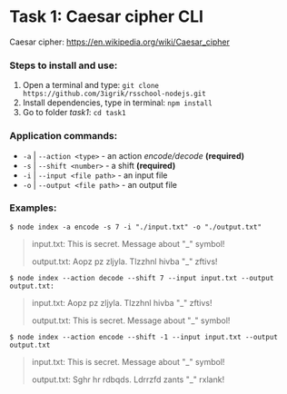 # Task 1: Caesar cipher CLI

Caesar cipher: https://en.wikipedia.org/wiki/Caesar_cipher

### Steps to install and use:

1) Open a terminal and type: `git clone https://github.com/3igrik/rsschool-nodejs.git`
2) Install dependencies, type in terminal: `npm install`
3) Go to folder *task1*: `cd task1`

### Application commands:

* `-a` | `--action <type>` - an action *encode/decode* **(required)**
* `-s` | `--shift <number>` - a shift  **(required)**
* `-i` | `--input <file path>` - an input file 
* `-o` | `--output <file path>` - an output file

### Examples:

`$ node index -a encode -s 7 -i "./input.txt" -o "./output.txt"`

> input.txt: This is secret. Message about "_" symbol!
>
> output.txt: Aopz pz zljyla. Tlzzhnl hivba "_" zftivs!

`$ node index --action decode --shift 7 --input input.txt --output output.txt:`

> input.txt: Aopz pz zljyla. Tlzzhnl hivba "_" zftivs! 
>
> output.txt: This is secret. Message about "_" symbol!

`$ node index --action encode --shift -1 --input input.txt --output output.txt`

> input.txt: This is secret. Message about "_" symbol!
>
> output.txt: Sghr hr rdbqds. Ldrrzfd zants "_" rxlank!
